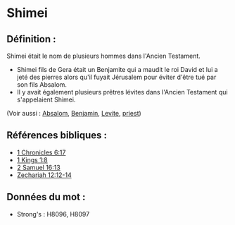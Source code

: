 # Shimei

## Définition :

Shimei était le nom de plusieurs hommes dans l'Ancien Testament.

* Shimei fils de Gera était un Benjamite qui a maudit le roi David et lui a jeté des pierres alors qu'il fuyait Jérusalem pour éviter d'être tué par son fils Absalom.
* Il y avait également plusieurs prêtres lévites dans l'Ancien Testament qui s'appelaient Shimei.

(Voir aussi : [Absalom](../names/absalom.md), [Benjamin](../names/benjamin.md), [Levite](../names/levite.md), [priest](../kt/priest.md))

## Références bibliques :

* [1 Chronicles 6:17](rc://en/tn/help/1ch/06/17)
* [1 Kings 1:8](rc://en/tn/help/1ki/01/08)
* [2 Samuel 16:13](rc://en/tn/help/2sa/16/13)
* [Zechariah 12:12-14](rc://en/tn/help/zec/12/12)

## Données du mot :

* Strong's : H8096, H8097
